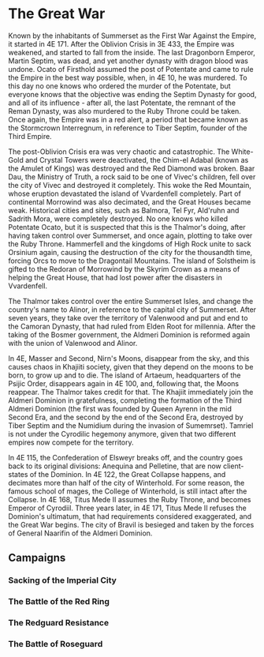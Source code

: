 # The Great War

Known by the inhabitants of Summerset as the First War Against the Empire, it started in 4E 171. After the Oblivion Crisis in 3E 433, the Empire was weakened, and started to fall from the inside. The last Dragonborn Emperor, Martin Septim, was dead, and yet another dynasty with dragon blood was undone. Ocato of Firsthold assumed the post of Potentate and came to rule the Empire in the best way possible, when, in 4E 10, he was murdered. To this day no one knows who ordered the murder of the Potentate, but everyone knows that the objective was ending the Septim Dynasty for good, and all of its influence - after all, the last Potentate, the remnant of the Reman Dynasty, was also murdered to the Ruby Throne could be taken. Once again, the Empire was in a red alert, a period that became known as the Stormcrown Interregnum, in reference to Tiber Septim, founder of the Third Empire.

The post-Oblivion Crisis era was very chaotic and catastrophic. The White-Gold and Crystal Towers were deactivated, the Chim-el Adabal (known as the Amulet of Kings) was destroyed and the Red Diamond was broken. Baar Dau, the Ministry of Truth, a rock said to be one of Vivec's children, fell over the city of Vivec and destroyed it completely. This woke the Red Mountain, whose eruption devastated the island of Vvardenfell completely. Part of continental Morrowind was also decimated, and the Great Houses became weak. Historical cities and sites, such as Balmora, Tel Fyr, Ald'ruhn and Sadrith Mora, were completely destroyed. No one knows who killed Potentate Ocato, but it is suspected that this is the Thalmor's doing, after having taken control over Summerset, and once again, plotting to take over the Ruby Throne. Hammerfell and the kingdoms of High Rock unite to sack Orsinium again, causing the destruction of the city for the thousandth time, forcing Orcs to move to the Dragontail Mountains. The island of Solstheim is gifted to the Redoran of Morrowind by the Skyrim Crown as a means of helping the Great House, that had lost power after the disasters in Vvardenfell.

The Thalmor takes control over the entire Summerset Isles, and change the country's name to Alinor, in reference to the capital city of Summerset. After seven years, they take over the territory of Valenwood and put and end to the Camoran Dynasty, that had ruled from Elden Root for millennia. After the taking of the Bosmer government, the Aldmeri Dominion is reformed again with the union of Valenwood and Alinor.

In 4E, Masser and Second, Nirn's Moons, disappear from the sky, and this causes chaos in Khajiiti society, given that they depend on the moons to be born, to grow up and to die. The island of Artaeum, headquarters of the Psijic Order, disappears again in 4E 100, and, following that, the Moons reappear. The Thalmor takes credit for that. The Khajiit immediately join the Aldmeri Dominion in gratefulness, completing the formation of the Third Aldmeri Dominion (the first was founded by Queen Ayrenn in the mid Second Era, and the second by the end of the Second Era, destroyed by Tiber Septim and the Numidium during the invasion of Sumemrset). Tamriel is not under the Cyrodilic hegemony anymore, given that two different empires now compete for the territory.

In 4E 115, the Confederation of Elsweyr breaks off, and the country goes back to its original divisions: Anequina and Pelletine, that are now client-states of the Dominion. In 4E 122, the Great Collapse happens, and decimates more than half of the city of Winterhold. For some reason, the famous school of mages, the College of Winterhold, is still intact after the Collapse. In 4E 168, Titus Mede II assumes the Ruby Throne, and becomes Emperor of Cyrodiil. Three years later, in 4E 171, Titus Mede II refuses the Dominion's ultimatum, that had requirements considered exaggerated, and the Great War begins. The city of Bravil is besieged and taken by the forces of General Naarifin of the Aldmeri Dominion.

## Campaigns
### Sacking of the Imperial City
### The Battle of the Red Ring
### The Redguard Resistance
### The Battle of Roseguard
